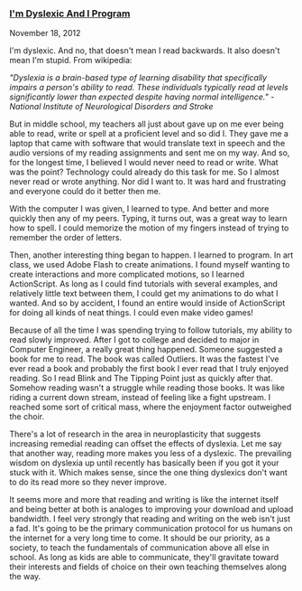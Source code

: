 ### [I'm Dyslexic And I Program](/posts/im-dyslexic-and-i-program.html)
November 18, 2012

I'm dyslexic. And no, that doesn't mean I read backwards. It also doesn't mean I'm stupid. From wikipedia:

_"Dyslexia is a brain-based type of learning disability that specifically impairs a person's ability to read. These individuals typically read at levels significantly lower than expected despite having normal intelligence." - National Institute of Neurological Disorders and Stroke_

But in middle school, my teachers all just about gave up on me ever being able to read, write or spell at a proficient level and so did I. They gave me a laptop that came with software that would translate text in speech and the audio versions of my reading assignments and sent me on my way. And so, for the longest time, I believed I would never need to read or write. What was the point? Technology could already do this task for me. So I almost never read or wrote anything. Nor did I want to. It was hard and frustrating and everyone could do it better then me.

With the computer I was given, I learned to type. And better and more quickly then any of my peers. Typing, it turns out, was a great way to learn how to spell. I could memorize the motion of my fingers instead of trying to remember the order of letters.

Then, another interesting thing began to happen. I learned to program. In art class, we used Adobe Flash to create animations. I found myself wanting to create interactions and more complicated motions, so I learned ActionScript. As long as I could find tutorials with several examples, and relatively little text between them, I could get my animations to do what I wanted. And so by accident, I found an entire would inside of ActionScript for doing all kinds of neat things. I could even make video games!

Because of all the time I was spending trying to follow tutorials, my ability to read slowly improved. After I got to college and decided to major in Computer Engineer, a really great thing happened. Someone suggested a book for me to read. The book was called Outliers. It was the fastest I've ever read a book and probably the first book I ever read that I truly  enjoyed reading. So I read Blink and The Tipping Point just as quickly after that. Somehow reading wasn't a struggle while reading those books. It was like riding a current down stream, instead of feeling like a fight upstream. I reached some sort of critical mass, where the enjoyment factor outweighed the choir.

There's a lot of research in the area in neuroplasticity that suggests increasing remedial reading can offset the effects of dyslexia. Let me say that another way, reading more makes you less of a dyslexic. The prevailing wisdom on dyslexia up until recently has basically been if you got it your stuck with it. Which makes sense, since the one thing dyslexics don't want to do its read more so they never improve.

It seems more and more that reading and writing is like the internet itself and being better at both is analoges to improving your download and upload bandwidth. I feel very strongly that reading and writing on the web isn't just a fad. It's going to be the primary communication protocol for us humans on the internet for a very long time to come. It should be our priority, as a society, to teach the fundamentals of communication above all else in school. As long as kids are able to communicate, they'll gravitate toward their interests and fields of choice on their own teaching themselves along the way.